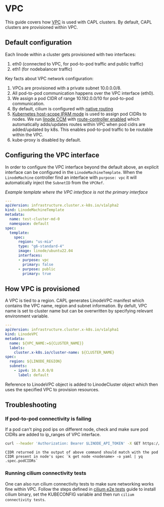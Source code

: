 # VPC

This guide covers how [VPC](https://www.linode.com/docs/products/networking/vpc/) is used with CAPL clusters. By default, CAPL clusters are provisioned within VPC.

## Default configuration
Each linode within a cluster gets provisioned with two interfaces:
1. eth0 (connected to VPC, for pod-to-pod traffic and public traffic)
2. eth1 (for nodebalancer traffic)

Key facts about VPC network configuration:
1. VPCs are provisioned with a private subnet 10.0.0.0/8.
2. All pod-to-pod communication happens over the VPC interface (eth0).
3. We assign a pod CIDR of range 10.192.0.0/10 for pod-to-pod communication.
3. By default, cilium is configured with [native routing](https://docs.cilium.io/en/stable/network/concepts/routing/#native-routing)
4. [Kubernetes host-scope IPAM mode](https://docs.cilium.io/en/stable/network/concepts/ipam/kubernetes/) is used to assign pod CIDRs to nodes. We run [linode CCM](https://github.com/linode/linode-cloud-controller-manager) with [route-controller enabled](https://github.com/linode/linode-cloud-controller-manager?tab=readme-ov-file#routes) which automatically adds/updates routes within VPC when pod cidrs are added/updated by k8s. This enables pod-to-pod traffic to be routable within the VPC.
5. kube-proxy is disabled by default.


## Configuring the VPC interface
In order to configure the VPC interface beyond the default above, an explicit interface can be configured in the `LinodeMachineTemplate`.
When the `LinodeMachine` controller find an interface with `purpose: vpc` it will automatically inject the `SubnetID` from the
`VPCRef`. 

_Example template where the VPC interface is not the primary interface_
```yaml
---
apiVersion: infrastructure.cluster.x-k8s.io/v1alpha2
kind: LinodeMachineTemplate
metadata:
  name: test-cluster-md-0
  namespace: default
spec:
  template:
    spec:
      region: "us-mia"
      type: "g6-standard-4"
      image: linode/ubuntu22.04
      interfaces:
      - purpose: vpc
        primary: false
      - purpose: public
        primary: true
```
## How VPC is provisioned
A VPC is tied to a region. CAPL generates LinodeVPC manifest which contains the VPC name, region and subnet information. By defult, VPC name is set to cluster name but can be overwritten by specifying relevant environment variable.

```yaml
---
apiVersion: infrastructure.cluster.x-k8s.io/v1alpha1
kind: LinodeVPC
metadata:
  name: ${VPC_NAME:=${CLUSTER_NAME}}
  labels:
    cluster.x-k8s.io/cluster-name: ${CLUSTER_NAME}
spec:
  region: ${LINODE_REGION}
  subnets:
    - ipv4: 10.0.0.0/8
      label: default
```

Reference to LinodeVPC object is added to LinodeCluster object which then uses the specified VPC to provision resources.

## Troubleshooting
### If pod-to-pod connectivity is failing
If a pod can't ping pod ips on different node, check and make sure pod CIDRs are added to ip_ranges of VPC interface.

```sh
curl --header 'Authorization: Bearer $LINODE_API_TOKEN' -X GET https://api.linode.com/v4/linode/instances/${LINODEID}/configs | jq .data[0].interfaces[].ip_ranges
```

```admonish note
CIDR returned in the output of above command should match with the pod CIDR present in node's spec `k get node <nodename> -o yaml | yq .spec.podCIDRs`
```

### Running cilium connectivity tests
One can also run cilium connectivity tests to make sure networking works fine within VPC. Follow the steps defined in [cilium e2e tests](https://docs.cilium.io/en/stable/contributing/testing/e2e/) guide to install cilium binary, set the KUBECONFIG variable and then run `cilium connectivity tests`.